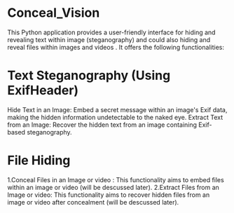 # Conceal_Vision

This Python application provides a user-friendly interface for hiding and revealing text within image (steganography) and could also hiding and reveal files within images and  videos . It offers the following functionalities:

# Text Steganography (Using ExifHeader)

Hide Text in an Image: Embed a secret message within an image's Exif data, making the hidden information undetectable to the naked eye.
Extract Text from an Image: Recover the hidden text from an image containing Exif-based steganography.
# File Hiding 
  1.Conceal Files in an Image or video : This functionality aims to embed files within an image or video (will be descussed later).
  2.Extract Files from an Image or video:  This functionality aims to recover hidden files from an image or video after concealment (will be descussed later).
